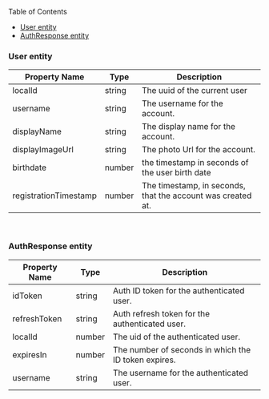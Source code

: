 Table of Contents
- [User entity](#user-entity)
- [AuthResponse entity](#authresponse-entity)
   

### User entity
| Property Name         | Type   | Description                                                 |
| --------------------- | ------ | ----------------------------------------------------------- |
| localId               | string | The uuid of the current user                                |
| username              | string | The username for the account.                               |
| displayName           | string | The display name for the account.                           |
| displayImageUrl       | string | The photo Url for the account.                              |
| birthdate             | number | the timestamp in seconds of the user birth date             |
| registrationTimestamp | number | The timestamp, in seconds, that the account was created at. |

<br>

### AuthResponse entity
| Property Name | Type   | Description                                          |
| ------------- | ------ | ---------------------------------------------------- |
| idToken       | string | Auth ID token for the authenticated user.            |
| refreshToken  | string | Auth refresh token for the authenticated user.       |
| localId       | number | The uid of the authenticated user.                   |
| expiresIn     | number | The number of seconds in which the ID token expires. |
| username      | string | The username for the authenticated user.             |

<br>
